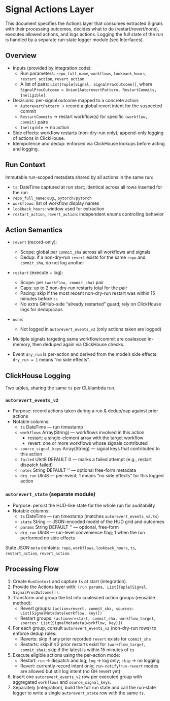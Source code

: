 # Signal Actions Layer

This document specifies the Actions layer that consumes extracted Signals with their processing outcomes, decides what to do (restart/revert/none), executes allowed actions, and logs actions. Logging the full state of the run is handled by a separate run‑state logger module (see Interfaces).

## Overview

- Inputs (provided by integration code):
  - Run parameters: `repo_full_name`, `workflows`, `lookback_hours`, `restart_action`, `revert_action`.
  - A list of pairs: `List[Tuple[Signal, SignalProcOutcome]]`, where `SignalProcOutcome = Union[AutorevertPattern, RestartCommits, Ineligible]`.
- Decisions: per-signal outcome mapped to a concrete action:
  - `AutorevertPattern` → record a global revert intent for the suspected commit
  - `RestartCommits` → restart workflow(s) for specific `(workflow, commit)` pairs
  - `Ineligible` → no action
- Side effects: workflow restarts (non-dry-run only); append-only logging of actions in ClickHouse.
- Idempotence and dedup: enforced via ClickHouse lookups before acting and logging.

## Run Context

Immutable run-scoped metadata shared by all actions in the same run:

- `ts`: DateTime captured at run start; identical across all rows inserted for the run
- `repo_full_name`: e.g., `pytorch/pytorch`
- `workflows`: list of workflow display names
- `lookback_hours`: window used for extraction
- `restart_action`, `revert_action`: independent enums controlling behavior

## Action Semantics

- `revert` (record-only):
  - Scope: global per `commit_sha` across all workflows and signals
  - Dedup: if a non-dry-run `revert` exists for the same `repo` and `commit_sha`, do not log another

- `restart` (execute + log):
  - Scope: per `(workflow, commit_sha)` pair
  - Caps: up to 2 non-dry-run restarts total for the pair
  - Pacing: skip if the most recent non-dry-run restart was within 15 minutes before `ts`
  - No extra GitHub-side “already restarted” guard; rely on ClickHouse logs for dedup/caps

- `none`:
  - Not logged in `autorevert_events_v2` (only actions taken are logged)

- Multiple signals targeting same workflow/commit are coalesced in-memory, then deduped again via ClickHouse checks.
- Event `dry_run` is per-action and derived from the mode’s side effects: `dry_run = 1` means “no side effects”.

## ClickHouse Logging

Two tables, sharing the same `ts` per CLI/lambda run.

### `autorevert_events_v2`

- Purpose: record actions taken during a run & dedup/cap against prior actions
- Notable columns:
  - `ts` DateTime — run timestamp
  - `workflows` Array(String) — workflows involved in this action
    - restart: a single-element array with the target workflow
    - revert: one or more workflows whose signals contributed
  - `source_signal_keys` Array(String) — signal keys that contributed to this action
  - `failed` UInt8 DEFAULT 0 — marks a failed attempt (e.g., restart dispatch failed)
  - `notes` String DEFAULT '' — optional free-form metadata
  - `dry_run` UInt8 — per-event; 1 means “no side effects” for this logged action

### `autorevert_state` (separate module)

- Purpose: persist the HUD-like state for the whole run for auditability
- Notable columns:
  - `ts` DateTime — run timestamp (matches `autorevert_events_v2.ts`)
  - `state` String — JSON-encoded model of the HUD grid and outcomes
  - `params` String DEFAULT '' — optional, free-form
  - `dry_run` UInt8 — run-level convenience flag; 1 when the run performed no side effects

State JSON `meta` contains: `repo`, `workflows`, `lookback_hours`, `ts`, `restart_action`, `revert_action`.

## Processing Flow

1. Create `RunContext` and capture `ts` at start (integration).
2. Provide the Actions layer with: `(run params, List[Tuple[Signal, SignalProcOutcome]])`.
3. Transform and group the list into coalesced action groups (reusable method):
   - Revert groups: `(action=revert, commit_sha, sources: List[SignalMetadata(workflow, key)])`
   - Restart groups: `(action=restart, commit_sha, workflow_target, sources: List[SignalMetadata(workflow, key)])`
4. For each group, consult `autorevert_events_v2` (non-dry-run rows) to enforce dedup rules:
   - Reverts: skip if any prior recorded `revert` exists for `commit_sha`
   - Restarts: skip if ≥2 prior restarts exist for `(workflow_target, commit_sha)`; skip if the latest is within 15 minutes of `ts`
5. Execute eligible actions using the per-action mode:
   - Restart: `run` → dispatch and log; `log` → log only; `skip` → no logging
   - Revert: currently record intent only; `run-notify`/`run-revert` modes are allowed but still log intent (no GH revert yet)
6. Insert one `autorevert_events_v2` row per executed group with aggregated `workflows` and `source_signal_keys`.
7. Separately (integration), build the full run state and call the run‑state logger to write a single `autorevert_state` row with the same `ts`.
